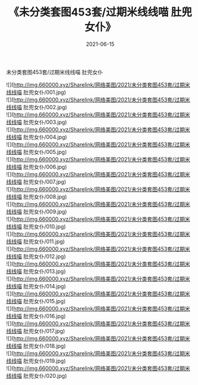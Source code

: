 ﻿---
layout: post
title:  《未分类套图453套/过期米线线喵 肚兜女仆》
date:   2021-06-15
img: http://img.660000.xyz/Sharelink/网络美图/2021/未分类套图453套/过期米线线喵 肚兜女仆/000.jpg
categories: [美女, 清纯, 唯美]
---

未分类套图453套/过期米线线喵 肚兜女仆

 ![](http://img.660000.xyz/Sharelink/网络美图/2021/未分类套图453套/过期米线线喵 肚兜女仆/001.jpg) <br>![](http://img.660000.xyz/Sharelink/网络美图/2021/未分类套图453套/过期米线线喵 肚兜女仆/002.jpg) <br>![](http://img.660000.xyz/Sharelink/网络美图/2021/未分类套图453套/过期米线线喵 肚兜女仆/003.jpg) <br>![](http://img.660000.xyz/Sharelink/网络美图/2021/未分类套图453套/过期米线线喵 肚兜女仆/004.jpg) <br>![](http://img.660000.xyz/Sharelink/网络美图/2021/未分类套图453套/过期米线线喵 肚兜女仆/005.jpg) <br>![](http://img.660000.xyz/Sharelink/网络美图/2021/未分类套图453套/过期米线线喵 肚兜女仆/006.jpg) <br>![](http://img.660000.xyz/Sharelink/网络美图/2021/未分类套图453套/过期米线线喵 肚兜女仆/007.jpg) <br>![](http://img.660000.xyz/Sharelink/网络美图/2021/未分类套图453套/过期米线线喵 肚兜女仆/008.jpg) <br>![](http://img.660000.xyz/Sharelink/网络美图/2021/未分类套图453套/过期米线线喵 肚兜女仆/009.jpg) <br>![](http://img.660000.xyz/Sharelink/网络美图/2021/未分类套图453套/过期米线线喵 肚兜女仆/010.jpg) <br>![](http://img.660000.xyz/Sharelink/网络美图/2021/未分类套图453套/过期米线线喵 肚兜女仆/011.jpg) <br>![](http://img.660000.xyz/Sharelink/网络美图/2021/未分类套图453套/过期米线线喵 肚兜女仆/012.jpg) <br>![](http://img.660000.xyz/Sharelink/网络美图/2021/未分类套图453套/过期米线线喵 肚兜女仆/013.jpg) <br>![](http://img.660000.xyz/Sharelink/网络美图/2021/未分类套图453套/过期米线线喵 肚兜女仆/014.jpg) <br>![](http://img.660000.xyz/Sharelink/网络美图/2021/未分类套图453套/过期米线线喵 肚兜女仆/015.jpg) <br>![](http://img.660000.xyz/Sharelink/网络美图/2021/未分类套图453套/过期米线线喵 肚兜女仆/016.jpg) <br>![](http://img.660000.xyz/Sharelink/网络美图/2021/未分类套图453套/过期米线线喵 肚兜女仆/017.jpg) <br>![](http://img.660000.xyz/Sharelink/网络美图/2021/未分类套图453套/过期米线线喵 肚兜女仆/018.jpg) <br>![](http://img.660000.xyz/Sharelink/网络美图/2021/未分类套图453套/过期米线线喵 肚兜女仆/019.jpg) <br>![](http://img.660000.xyz/Sharelink/网络美图/2021/未分类套图453套/过期米线线喵 肚兜女仆/020.jpg) <br>